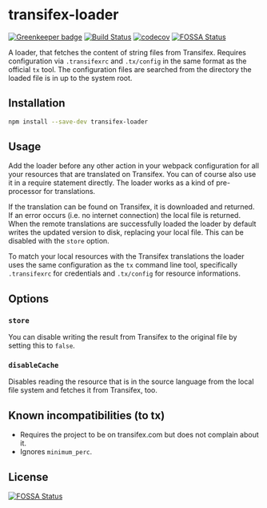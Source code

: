 # transifex-loader

[![Greenkeeper badge](https://badges.greenkeeper.io/freaktechnik/transifex-loader.svg)](https://greenkeeper.io/)
[![Build Status](https://travis-ci.org/freaktechnik/transifex-loader.svg?branch=master)](https://travis-ci.org/freaktechnik/transifex-loader) [![codecov](https://codecov.io/gh/freaktechnik/transifex-loader/branch/master/graph/badge.svg)](https://codecov.io/gh/freaktechnik/transifex-loader)
[![FOSSA Status](https://app.fossa.io/api/projects/git%2Bgithub.com%2Ffreaktechnik%2Ftransifex-loader.svg?type=shield)](https://app.fossa.io/projects/git%2Bgithub.com%2Ffreaktechnik%2Ftransifex-loader?ref=badge_shield)

A loader, that fetches the content of string files from Transifex. Requires
configuration via `.transifexrc` and `.tx/config` in the same format as the
official `tx` tool. The configuration files are searched from the directory
the loaded file is in up to the system root.

## Installation
```bash
npm install --save-dev transifex-loader
```

## Usage
Add the loader before any other action in your webpack configuration for all your
resources that are translated on Transifex. You can of course also use it in a
require statement directly. The loader works as a kind of pre-processor for
translations.

If the translation can be found on Transifex, it is downloaded and
returned. If an error occurs (i.e. no internet connection) the local file is
returned. When the remote translations are successfully loaded the loader by
default writes the updated version to disk, replacing your local file. This can
be disabled with the `store` option.

To match your local resources with the Transifex translations the loader uses
the same configuration as the `tx` command line tool, specifically `.transifexrc`
for credentials and `.tx/config` for resource informations.

## Options

### `store`
You can disable writing the result from Transifex to the original file by setting
this to `false`.

### `disableCache`
Disables reading the resource that is in the source language from the local file
system and fetches it from Transifex, too.

## Known incompatibilities (to tx)

 - Requires the project to be on transifex.com but does not complain about it.
 - Ignores `minimum_perc`.


## License
[![FOSSA Status](https://app.fossa.io/api/projects/git%2Bgithub.com%2Ffreaktechnik%2Ftransifex-loader.svg?type=large)](https://app.fossa.io/projects/git%2Bgithub.com%2Ffreaktechnik%2Ftransifex-loader?ref=badge_large)